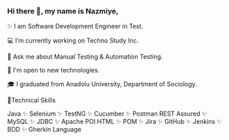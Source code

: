 ### Hi there 👋, my name is Nazmiye,</b></b>


✨ I am Software Development Engineer in Test.

💻 I’m currently working on  Techno Study Inc.

💬 Ask me about Manual Testing & Automation Testing.

📢 I'm open to new technologies.

🎓 I graduated from Anadolu University, Department of Sociology.


</b></b>




🔖Technical Skills

Java ✨ Selenium ✨ TestNG ✨ Cucumber ✨ Postman
REST Assured ✨ MySQL ✨ JDBC ✨ Apache POI
HTML ✨ POM ✨ Jira ✨ GitHub ✨ Jenkins ✨ BDD ✨ Gherkin Language













